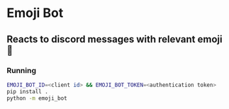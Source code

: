 # Emoji Bot
## Reacts to discord messages with relevant emoji 🎸

### Running

```sh
EMOJI_BOT_ID=<client id> && EMOJI_BOT_TOKEN=<authentication token>
pip install .
python -m emoji_bot
```